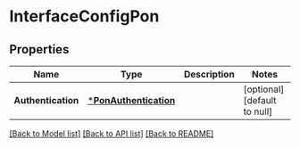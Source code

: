 # InterfaceConfigPon

## Properties
Name | Type | Description | Notes
------------ | ------------- | ------------- | -------------
**Authentication** | [***PonAuthentication**](PonAuthentication.md) |  | [optional] [default to null]

[[Back to Model list]](../README.md#documentation-for-models) [[Back to API list]](../README.md#documentation-for-api-endpoints) [[Back to README]](../README.md)


